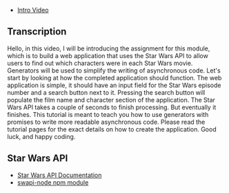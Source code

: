 * [Intro Video](https://www.youtube.com/watch?v=cRdFGLe-zxc)

## Transcription

Hello, in this video, I will be introducing the assignment for
this module,
which is to build a web application that uses the Star Wars API to allow
users to find out which characters were in each Star Wars movie.
Generators will be used to simplify the writing of asynchronous code.
Let's start by looking at how the completed
application should function.
The web application is simple, it should have an input field for
the Star Wars episode number and a search button next to it.
Pressing the search button will populate the film name and
character section of the application.
The Star Wars API takes a couple of seconds to finish processing.
But eventually it finishes.
This tutorial is meant to teach you how to use generators with promises
to write more readable asynchronous code.
Please read the tutorial pages for
the exact details on how to create the application.
Good luck, and happy coding.

## Star Wars API

* [Star Wars API Documentation](https://swapi.co/documentation)
* [swapi-node npm module](https://github.com/salty-pig/swapi-node#readme)
